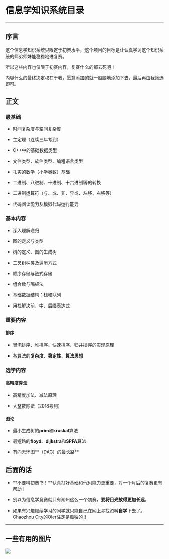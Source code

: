 ﻿# 信息学知识系统目录

---

## 序言

这个信息学知识系统只限定于初赛水平，这个项目的目标是让认真学习这个知识系统的师弟师妹能稳稳地进复赛。

所以这些内容也仅限于初赛内容，复赛什么的都去死吧！

内容什么的最终决定权在于我，愿意添加的就一股脑地添加下去，最后再由我筛选即可。

## 正文

### 最基础

- 时间复杂度与空间复杂度

- 主定理（连续三年考到）

- C++中的基础数据类型

- 文件类型、软件类型、编程语言类型

- 扎实的数学（小学奥数）基础

- 二进制、八进制、十进制、十六进制等的转换

- 二进制运算符（与、或、非、异或、左移、右移等）

- 代码阅读能力及模拟代码运行能力

### 基本内容

- 深入理解递归

- 图的定义与类型

- 树的定义、图的生成树

- 二叉树种类及遍历方式

- 顺序存储与链式存储

- 组合数与隔板法

- 基础数据结构：栈和队列

- 用栈解决前、中、后缀表达式

### 重要内容

#### 排序

- 冒泡排序、堆排序、快速排序、归并排序的实现原理

- 各算法的**复杂度**、**稳定性**、**算法思想**

### 选学内容

#### 高精度算法

- 高精度加法、减法原理

- 大整数除法（2018考到）

#### 图论

- 最小生成树的**prim**和**kruskal**算法

- 最短路的**floyd**、**dijkstra**和**SPFA**算法

- 有向无环图**（DAG）的最长路**

## 后面的话

- **不要啃初赛书！**认真打好基础和代码能力更重要，对一个月后的复赛更有帮助！

- 别以为信息学竞赛就只有潮州这么一个初赛，**要将目光放得更加长远**。

- 如果有兴趣继续学习的同学就只能自己在网上寻找资料**自学**下去了。Chaozhou City的OIer注定是孤独的！

---

## 一些有用的图片

![][1]

  [1]: https://oierslife.files.wordpress.com/2017/10/acrord32_2017-10-08_21-38-10.png